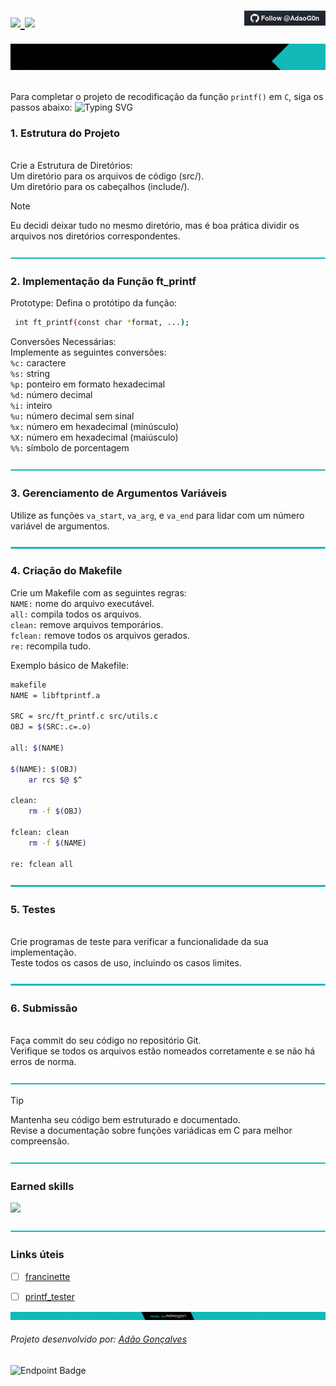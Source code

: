 # <a href="#" style="pointer-events: none;"> <img src="https://img.shields.io/badge/status-0%20%2F%20100%20%E2%98%85-success?color=%2312bab9&style=flat-square"/> <img src="https://img.shields.io/github/last-commit/AdaoG0n/42-FT_printf?style=flat-square&color=%2312bab9" /> </a> <a href="https://github.com/AdaoG0n" style="pointer-events: none;"> <img src="https://github.com/AdaoG0n/AdaoG0n/blob/main/assests/Followbutton.png" width="130" align="right"/></a>

![](https://github.com/AdaoG0n/AdaoG0n/blob/main/assests/animated%20gifs/ft_printf.gif)
</br>
</br>
 </a>

Para completar o projeto de recodificação da função `printf()` em `C`, siga os passos abaixo:
![Typing SVG](https://readme-typing-svg.demolab.com?font=Fira+Code&weight=100&size=40&letterSpacing=0px&duration=1000&pause=4000&center=true&vCenter=true&width=1900&lines=___________________________________________________________________________________________________)


### 1. Estrutura do Projeto

</br> Crie a Estrutura de Diretórios:
</br> Um diretório para os arquivos de código (src/).
</br> Um diretório para os cabeçalhos (include/).

>[!Note]
> Eu decidi deixar tudo no mesmo diretório, mas é boa prática dividir os arquivos nos diretórios correspondentes.

![](https://github.com/AdaoG0n/AdaoG0n/blob/main/assests/bar.png)

### 2. Implementação da Função ft_printf

Prototype: Defina o protótipo da função:
   ```sh
    int ft_printf(const char *format, ...);
   ```
   
Conversões Necessárias:
   <br/>
   Implemente as seguintes conversões:
   </br>     `%c:` caractere
   </br>      `%s:` string
  </br>       `%p:` ponteiro em formato hexadecimal
   </br>      `%d:` número decimal
   </br>      `%i:` inteiro
    </br>     `%u:` número decimal sem sinal
    </br>     `%x:` número em hexadecimal (minúsculo)
  </br>       `%X:` número em hexadecimal (maiúsculo)
   </br>      `%%:` símbolo de porcentagem

![](https://github.com/AdaoG0n/AdaoG0n/blob/main/assests/bar.png)

### 3. Gerenciamento de Argumentos Variáveis

Utilize as funções `va_start`, `va_arg`, e `va_end` para lidar com um número variável de argumentos.

![](https://github.com/AdaoG0n/AdaoG0n/blob/main/assests/bar.png)

### 4. Criação do Makefile

Crie um Makefile com as seguintes regras:
       </br>  `NAME:` nome do arquivo executável.
      </br>   `all:` compila todos os arquivos.
        </br> `clean:` remove arquivos temporários.
     </br>    `fclean:` remove todos os arquivos gerados.
    </br>     `re:` recompila tudo.

Exemplo básico de Makefile:

```bash
makefile
NAME = libftprintf.a

SRC = src/ft_printf.c src/utils.c
OBJ = $(SRC:.c=.o)

all: $(NAME)

$(NAME): $(OBJ)
	ar rcs $@ $^

clean:
	rm -f $(OBJ)

fclean: clean
	rm -f $(NAME)

re: fclean all
```

![](https://github.com/AdaoG0n/AdaoG0n/blob/main/assests/bar.png)

### 5. Testes

</br> Crie programas de teste para verificar a funcionalidade da sua implementação.
</br> Teste todos os casos de uso, incluindo os casos limites.

![](https://github.com/AdaoG0n/AdaoG0n/blob/main/assests/bar.png)

### 6. Submissão

</br> Faça commit do seu código no repositório Git.
</br> Verifique se todos os arquivos estão nomeados corretamente e se não há erros de norma.

![](https://github.com/AdaoG0n/AdaoG0n/blob/main/assests/bar.png)

>[!Tip]
>Mantenha seu código bem estruturado e documentado.<br/>
>Revise a documentação sobre funções variádicas em C para melhor compreensão.

![](https://github.com/AdaoG0n/AdaoG0n/blob/main/assests/bar.png)

### Earned skills
<p align="left">
  <a href="#" style="pointer-events: none;">
    <img src="https://skillicons.dev/icons?i=c" />
  </a>
</p> 

![](https://github.com/AdaoG0n/AdaoG0n/blob/main/assests/bar.png)

### Links úteis

- [ ] [francinette](https://github.com/xicodomingues/francinette)</br>
- [ ] [printf_tester](https://github.com/Tripouille/printfTester)


![](https://github.com/AdaoG0n/AdaoG0n/blob/main/assests/animated%20gifs/madeby.gif)
###### Projeto desenvolvido por: [Adão Gonçalves](https://github.com/AdaoG0n)

![Endpoint Badge](https://img.shields.io/endpoint?url=https%3A%2F%2Fhits.dwyl.com%2FAdaoG0n%2F42-FT_printf.json&style=flat-square&labelColor=black&color=blue)
